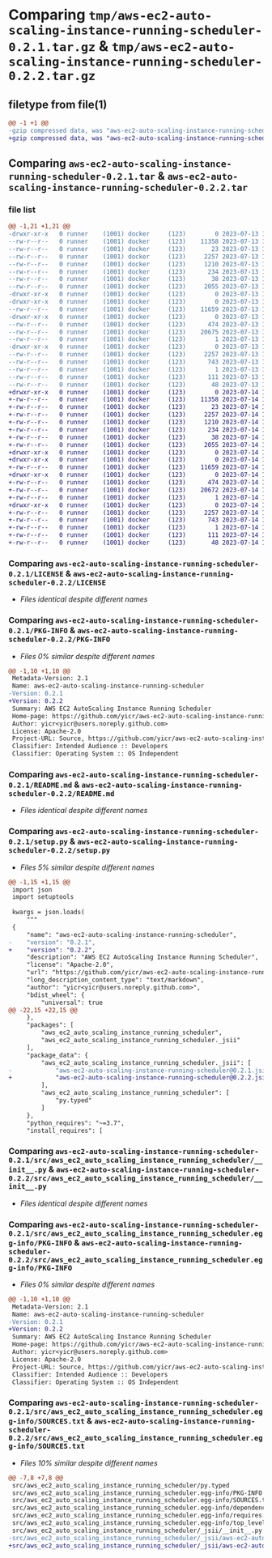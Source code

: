 # Comparing `tmp/aws-ec2-auto-scaling-instance-running-scheduler-0.2.1.tar.gz` & `tmp/aws-ec2-auto-scaling-instance-running-scheduler-0.2.2.tar.gz`

## filetype from file(1)

```diff
@@ -1 +1 @@
-gzip compressed data, was "aws-ec2-auto-scaling-instance-running-scheduler-0.2.1.tar", last modified: Thu Jul 13 19:16:20 2023, max compression
+gzip compressed data, was "aws-ec2-auto-scaling-instance-running-scheduler-0.2.2.tar", last modified: Fri Jul 14 19:18:36 2023, max compression
```

## Comparing `aws-ec2-auto-scaling-instance-running-scheduler-0.2.1.tar` & `aws-ec2-auto-scaling-instance-running-scheduler-0.2.2.tar`

### file list

```diff
@@ -1,21 +1,21 @@
-drwxr-xr-x   0 runner    (1001) docker     (123)        0 2023-07-13 19:16:20.498695 aws-ec2-auto-scaling-instance-running-scheduler-0.2.1/
--rw-r--r--   0 runner    (1001) docker     (123)    11358 2023-07-13 19:16:07.000000 aws-ec2-auto-scaling-instance-running-scheduler-0.2.1/LICENSE
--rw-r--r--   0 runner    (1001) docker     (123)       23 2023-07-13 19:16:07.000000 aws-ec2-auto-scaling-instance-running-scheduler-0.2.1/MANIFEST.in
--rw-r--r--   0 runner    (1001) docker     (123)     2257 2023-07-13 19:16:20.498695 aws-ec2-auto-scaling-instance-running-scheduler-0.2.1/PKG-INFO
--rw-r--r--   0 runner    (1001) docker     (123)     1210 2023-07-13 19:16:07.000000 aws-ec2-auto-scaling-instance-running-scheduler-0.2.1/README.md
--rw-r--r--   0 runner    (1001) docker     (123)      234 2023-07-13 19:16:07.000000 aws-ec2-auto-scaling-instance-running-scheduler-0.2.1/pyproject.toml
--rw-r--r--   0 runner    (1001) docker     (123)       38 2023-07-13 19:16:20.498695 aws-ec2-auto-scaling-instance-running-scheduler-0.2.1/setup.cfg
--rw-r--r--   0 runner    (1001) docker     (123)     2055 2023-07-13 19:16:07.000000 aws-ec2-auto-scaling-instance-running-scheduler-0.2.1/setup.py
-drwxr-xr-x   0 runner    (1001) docker     (123)        0 2023-07-13 19:16:20.498695 aws-ec2-auto-scaling-instance-running-scheduler-0.2.1/src/
-drwxr-xr-x   0 runner    (1001) docker     (123)        0 2023-07-13 19:16:20.498695 aws-ec2-auto-scaling-instance-running-scheduler-0.2.1/src/aws_ec2_auto_scaling_instance_running_scheduler/
--rw-r--r--   0 runner    (1001) docker     (123)    11659 2023-07-13 19:16:07.000000 aws-ec2-auto-scaling-instance-running-scheduler-0.2.1/src/aws_ec2_auto_scaling_instance_running_scheduler/__init__.py
-drwxr-xr-x   0 runner    (1001) docker     (123)        0 2023-07-13 19:16:20.498695 aws-ec2-auto-scaling-instance-running-scheduler-0.2.1/src/aws_ec2_auto_scaling_instance_running_scheduler/_jsii/
--rw-r--r--   0 runner    (1001) docker     (123)      474 2023-07-13 19:16:07.000000 aws-ec2-auto-scaling-instance-running-scheduler-0.2.1/src/aws_ec2_auto_scaling_instance_running_scheduler/_jsii/__init__.py
--rw-r--r--   0 runner    (1001) docker     (123)    20675 2023-07-13 19:16:07.000000 aws-ec2-auto-scaling-instance-running-scheduler-0.2.1/src/aws_ec2_auto_scaling_instance_running_scheduler/_jsii/aws-ec2-auto-scaling-instance-running-scheduler@0.2.1.jsii.tgz
--rw-r--r--   0 runner    (1001) docker     (123)        1 2023-07-13 19:16:07.000000 aws-ec2-auto-scaling-instance-running-scheduler-0.2.1/src/aws_ec2_auto_scaling_instance_running_scheduler/py.typed
-drwxr-xr-x   0 runner    (1001) docker     (123)        0 2023-07-13 19:16:20.498695 aws-ec2-auto-scaling-instance-running-scheduler-0.2.1/src/aws_ec2_auto_scaling_instance_running_scheduler.egg-info/
--rw-r--r--   0 runner    (1001) docker     (123)     2257 2023-07-13 19:16:20.000000 aws-ec2-auto-scaling-instance-running-scheduler-0.2.1/src/aws_ec2_auto_scaling_instance_running_scheduler.egg-info/PKG-INFO
--rw-r--r--   0 runner    (1001) docker     (123)      743 2023-07-13 19:16:20.000000 aws-ec2-auto-scaling-instance-running-scheduler-0.2.1/src/aws_ec2_auto_scaling_instance_running_scheduler.egg-info/SOURCES.txt
--rw-r--r--   0 runner    (1001) docker     (123)        1 2023-07-13 19:16:20.000000 aws-ec2-auto-scaling-instance-running-scheduler-0.2.1/src/aws_ec2_auto_scaling_instance_running_scheduler.egg-info/dependency_links.txt
--rw-r--r--   0 runner    (1001) docker     (123)      111 2023-07-13 19:16:20.000000 aws-ec2-auto-scaling-instance-running-scheduler-0.2.1/src/aws_ec2_auto_scaling_instance_running_scheduler.egg-info/requires.txt
--rw-r--r--   0 runner    (1001) docker     (123)       48 2023-07-13 19:16:20.000000 aws-ec2-auto-scaling-instance-running-scheduler-0.2.1/src/aws_ec2_auto_scaling_instance_running_scheduler.egg-info/top_level.txt
+drwxr-xr-x   0 runner    (1001) docker     (123)        0 2023-07-14 19:18:36.245739 aws-ec2-auto-scaling-instance-running-scheduler-0.2.2/
+-rw-r--r--   0 runner    (1001) docker     (123)    11358 2023-07-14 19:18:22.000000 aws-ec2-auto-scaling-instance-running-scheduler-0.2.2/LICENSE
+-rw-r--r--   0 runner    (1001) docker     (123)       23 2023-07-14 19:18:22.000000 aws-ec2-auto-scaling-instance-running-scheduler-0.2.2/MANIFEST.in
+-rw-r--r--   0 runner    (1001) docker     (123)     2257 2023-07-14 19:18:36.245739 aws-ec2-auto-scaling-instance-running-scheduler-0.2.2/PKG-INFO
+-rw-r--r--   0 runner    (1001) docker     (123)     1210 2023-07-14 19:18:22.000000 aws-ec2-auto-scaling-instance-running-scheduler-0.2.2/README.md
+-rw-r--r--   0 runner    (1001) docker     (123)      234 2023-07-14 19:18:22.000000 aws-ec2-auto-scaling-instance-running-scheduler-0.2.2/pyproject.toml
+-rw-r--r--   0 runner    (1001) docker     (123)       38 2023-07-14 19:18:36.245739 aws-ec2-auto-scaling-instance-running-scheduler-0.2.2/setup.cfg
+-rw-r--r--   0 runner    (1001) docker     (123)     2055 2023-07-14 19:18:22.000000 aws-ec2-auto-scaling-instance-running-scheduler-0.2.2/setup.py
+drwxr-xr-x   0 runner    (1001) docker     (123)        0 2023-07-14 19:18:36.241739 aws-ec2-auto-scaling-instance-running-scheduler-0.2.2/src/
+drwxr-xr-x   0 runner    (1001) docker     (123)        0 2023-07-14 19:18:36.245739 aws-ec2-auto-scaling-instance-running-scheduler-0.2.2/src/aws_ec2_auto_scaling_instance_running_scheduler/
+-rw-r--r--   0 runner    (1001) docker     (123)    11659 2023-07-14 19:18:22.000000 aws-ec2-auto-scaling-instance-running-scheduler-0.2.2/src/aws_ec2_auto_scaling_instance_running_scheduler/__init__.py
+drwxr-xr-x   0 runner    (1001) docker     (123)        0 2023-07-14 19:18:36.245739 aws-ec2-auto-scaling-instance-running-scheduler-0.2.2/src/aws_ec2_auto_scaling_instance_running_scheduler/_jsii/
+-rw-r--r--   0 runner    (1001) docker     (123)      474 2023-07-14 19:18:22.000000 aws-ec2-auto-scaling-instance-running-scheduler-0.2.2/src/aws_ec2_auto_scaling_instance_running_scheduler/_jsii/__init__.py
+-rw-r--r--   0 runner    (1001) docker     (123)    20672 2023-07-14 19:18:22.000000 aws-ec2-auto-scaling-instance-running-scheduler-0.2.2/src/aws_ec2_auto_scaling_instance_running_scheduler/_jsii/aws-ec2-auto-scaling-instance-running-scheduler@0.2.2.jsii.tgz
+-rw-r--r--   0 runner    (1001) docker     (123)        1 2023-07-14 19:18:22.000000 aws-ec2-auto-scaling-instance-running-scheduler-0.2.2/src/aws_ec2_auto_scaling_instance_running_scheduler/py.typed
+drwxr-xr-x   0 runner    (1001) docker     (123)        0 2023-07-14 19:18:36.245739 aws-ec2-auto-scaling-instance-running-scheduler-0.2.2/src/aws_ec2_auto_scaling_instance_running_scheduler.egg-info/
+-rw-r--r--   0 runner    (1001) docker     (123)     2257 2023-07-14 19:18:36.000000 aws-ec2-auto-scaling-instance-running-scheduler-0.2.2/src/aws_ec2_auto_scaling_instance_running_scheduler.egg-info/PKG-INFO
+-rw-r--r--   0 runner    (1001) docker     (123)      743 2023-07-14 19:18:36.000000 aws-ec2-auto-scaling-instance-running-scheduler-0.2.2/src/aws_ec2_auto_scaling_instance_running_scheduler.egg-info/SOURCES.txt
+-rw-r--r--   0 runner    (1001) docker     (123)        1 2023-07-14 19:18:36.000000 aws-ec2-auto-scaling-instance-running-scheduler-0.2.2/src/aws_ec2_auto_scaling_instance_running_scheduler.egg-info/dependency_links.txt
+-rw-r--r--   0 runner    (1001) docker     (123)      111 2023-07-14 19:18:36.000000 aws-ec2-auto-scaling-instance-running-scheduler-0.2.2/src/aws_ec2_auto_scaling_instance_running_scheduler.egg-info/requires.txt
+-rw-r--r--   0 runner    (1001) docker     (123)       48 2023-07-14 19:18:36.000000 aws-ec2-auto-scaling-instance-running-scheduler-0.2.2/src/aws_ec2_auto_scaling_instance_running_scheduler.egg-info/top_level.txt
```

### Comparing `aws-ec2-auto-scaling-instance-running-scheduler-0.2.1/LICENSE` & `aws-ec2-auto-scaling-instance-running-scheduler-0.2.2/LICENSE`

 * *Files identical despite different names*

### Comparing `aws-ec2-auto-scaling-instance-running-scheduler-0.2.1/PKG-INFO` & `aws-ec2-auto-scaling-instance-running-scheduler-0.2.2/PKG-INFO`

 * *Files 0% similar despite different names*

```diff
@@ -1,10 +1,10 @@
 Metadata-Version: 2.1
 Name: aws-ec2-auto-scaling-instance-running-scheduler
-Version: 0.2.1
+Version: 0.2.2
 Summary: AWS EC2 AutoScaling Instance Running Scheduler
 Home-page: https://github.com/yicr/aws-ec2-auto-scaling-instance-running-scheduler.git
 Author: yicr<yicr@users.noreply.github.com>
 License: Apache-2.0
 Project-URL: Source, https://github.com/yicr/aws-ec2-auto-scaling-instance-running-scheduler.git
 Classifier: Intended Audience :: Developers
 Classifier: Operating System :: OS Independent
```

### Comparing `aws-ec2-auto-scaling-instance-running-scheduler-0.2.1/README.md` & `aws-ec2-auto-scaling-instance-running-scheduler-0.2.2/README.md`

 * *Files identical despite different names*

### Comparing `aws-ec2-auto-scaling-instance-running-scheduler-0.2.1/setup.py` & `aws-ec2-auto-scaling-instance-running-scheduler-0.2.2/setup.py`

 * *Files 5% similar despite different names*

```diff
@@ -1,15 +1,15 @@
 import json
 import setuptools
 
 kwargs = json.loads(
     """
 {
     "name": "aws-ec2-auto-scaling-instance-running-scheduler",
-    "version": "0.2.1",
+    "version": "0.2.2",
     "description": "AWS EC2 AutoScaling Instance Running Scheduler",
     "license": "Apache-2.0",
     "url": "https://github.com/yicr/aws-ec2-auto-scaling-instance-running-scheduler.git",
     "long_description_content_type": "text/markdown",
     "author": "yicr<yicr@users.noreply.github.com>",
     "bdist_wheel": {
         "universal": true
@@ -22,15 +22,15 @@
     },
     "packages": [
         "aws_ec2_auto_scaling_instance_running_scheduler",
         "aws_ec2_auto_scaling_instance_running_scheduler._jsii"
     ],
     "package_data": {
         "aws_ec2_auto_scaling_instance_running_scheduler._jsii": [
-            "aws-ec2-auto-scaling-instance-running-scheduler@0.2.1.jsii.tgz"
+            "aws-ec2-auto-scaling-instance-running-scheduler@0.2.2.jsii.tgz"
         ],
         "aws_ec2_auto_scaling_instance_running_scheduler": [
             "py.typed"
         ]
     },
     "python_requires": "~=3.7",
     "install_requires": [
```

### Comparing `aws-ec2-auto-scaling-instance-running-scheduler-0.2.1/src/aws_ec2_auto_scaling_instance_running_scheduler/__init__.py` & `aws-ec2-auto-scaling-instance-running-scheduler-0.2.2/src/aws_ec2_auto_scaling_instance_running_scheduler/__init__.py`

 * *Files identical despite different names*

### Comparing `aws-ec2-auto-scaling-instance-running-scheduler-0.2.1/src/aws_ec2_auto_scaling_instance_running_scheduler.egg-info/PKG-INFO` & `aws-ec2-auto-scaling-instance-running-scheduler-0.2.2/src/aws_ec2_auto_scaling_instance_running_scheduler.egg-info/PKG-INFO`

 * *Files 0% similar despite different names*

```diff
@@ -1,10 +1,10 @@
 Metadata-Version: 2.1
 Name: aws-ec2-auto-scaling-instance-running-scheduler
-Version: 0.2.1
+Version: 0.2.2
 Summary: AWS EC2 AutoScaling Instance Running Scheduler
 Home-page: https://github.com/yicr/aws-ec2-auto-scaling-instance-running-scheduler.git
 Author: yicr<yicr@users.noreply.github.com>
 License: Apache-2.0
 Project-URL: Source, https://github.com/yicr/aws-ec2-auto-scaling-instance-running-scheduler.git
 Classifier: Intended Audience :: Developers
 Classifier: Operating System :: OS Independent
```

### Comparing `aws-ec2-auto-scaling-instance-running-scheduler-0.2.1/src/aws_ec2_auto_scaling_instance_running_scheduler.egg-info/SOURCES.txt` & `aws-ec2-auto-scaling-instance-running-scheduler-0.2.2/src/aws_ec2_auto_scaling_instance_running_scheduler.egg-info/SOURCES.txt`

 * *Files 10% similar despite different names*

```diff
@@ -7,8 +7,8 @@
 src/aws_ec2_auto_scaling_instance_running_scheduler/py.typed
 src/aws_ec2_auto_scaling_instance_running_scheduler.egg-info/PKG-INFO
 src/aws_ec2_auto_scaling_instance_running_scheduler.egg-info/SOURCES.txt
 src/aws_ec2_auto_scaling_instance_running_scheduler.egg-info/dependency_links.txt
 src/aws_ec2_auto_scaling_instance_running_scheduler.egg-info/requires.txt
 src/aws_ec2_auto_scaling_instance_running_scheduler.egg-info/top_level.txt
 src/aws_ec2_auto_scaling_instance_running_scheduler/_jsii/__init__.py
-src/aws_ec2_auto_scaling_instance_running_scheduler/_jsii/aws-ec2-auto-scaling-instance-running-scheduler@0.2.1.jsii.tgz
+src/aws_ec2_auto_scaling_instance_running_scheduler/_jsii/aws-ec2-auto-scaling-instance-running-scheduler@0.2.2.jsii.tgz
```

